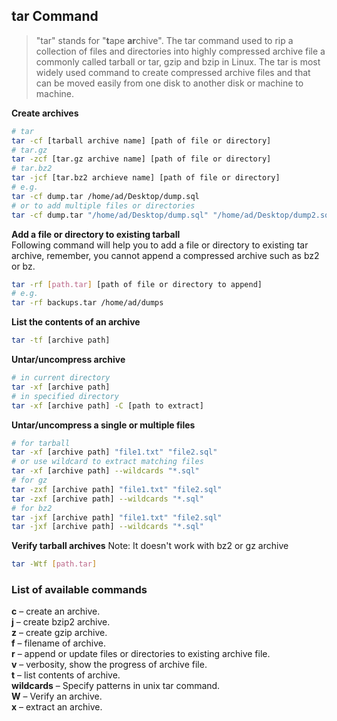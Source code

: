 ## tar Command

> "tar" stands for "**t**ape **ar**chive". The tar command used to rip a collection of files and directories into highly compressed archive file a commonly called tarball or tar, gzip and bzip in Linux. The tar is most widely used command to create compressed archive files and that can be moved easily from one disk to another disk or machine to machine.

**Create archives**
```bash
# tar
tar -cf [tarball archive name] [path of file or directory]
# tar.gz
tar -zcf [tar.gz archive name] [path of file or directory]
# tar.bz2
tar -jcf [tar.bz2 archieve name] [path of file or directory]
# e.g.
tar -cf dump.tar /home/ad/Desktop/dump.sql
# or to add multiple files or directories
tar -cf dump.tar "/home/ad/Desktop/dump.sql" "/home/ad/Desktop/dump2.sql"
```

**Add a file or directory to existing tarball**  
Following command will help you to add a file or directory to existing tar archive, remember, you cannot append a compressed archive such as bz2 or bz.
```bash
tar -rf [path.tar] [path of file or directory to append]
# e.g.
tar -rf backups.tar /home/ad/dumps
```

**List the contents of an archive**
```bash
tar -tf [archive path]
```

**Untar/uncompress archive**
```bash
# in current directory
tar -xf [archive path]
# in specified directory
tar -xf [archive path] -C [path to extract]
```

**Untar/uncompress a single or multiple files**
```bash
# for tarball
tar -xf [archive path] "file1.txt" "file2.sql"
# or use wildcard to extract matching files
tar -xf [archive path] --wildcards "*.sql"
# for gz
tar -zxf [archive path] "file1.txt" "file2.sql"
tar -zxf [archive path] --wildcards "*.sql"
# for bz2
tar -jxf [archive path] "file1.txt" "file2.sql"
tar -jxf [archive path] --wildcards "*.sql"
```

**Verify tarball archives**
Note: It doesn't work with bz2 or gz archive 
```bash
tar -Wtf [path.tar]
```

### List of available commands
**c** – create an archive.  
**j** – create bzip2 archive.  
**z** – create gzip archive.  
**f** – filename of archive.  
**r** – append or update files or directories to existing archive file.  
**v** – verbosity, show the progress of archive file.  
**t** – list contents of archive.  
**wildcards** – Specify patterns in unix tar command.  
**W** – Verify an archive.  
**x** – extract an archive.  
